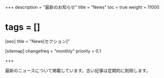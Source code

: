 +++
description = "最新のお知らせ"
title = "News"
toc = true
weight = 11000
# tags = []
[seo]
title = "News[セクション]"

[sitemap]
  changefreq = "monthly"
  priority = 0.1

+++

最新のニュースについて掲載しています。古い記事は定期的に削除します。
